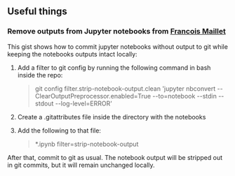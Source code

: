 


## Useful things

### Remove outputs from Jupyter notebooks from [Francois Maillet](https://blog.francoismaillet.com/recipe-strip-output-notebook)

This gist shows how to commit jupyter notebooks without output to git while keeping the notebooks outputs intact locally:

1. Add a filter to git config by running the following command in bash inside the repo:
   
    > git config filter.strip-notebook-output.clean 'jupyter nbconvert --ClearOutputPreprocessor.enabled=True --to=notebook --stdin --stdout --log-level=ERROR'  


2. Create a .gitattributes file inside the directory with the notebooks

3. Add the following to that file:

    > *.ipynb filter=strip-notebook-output  

After that, commit to git as usual. The notebook output will be stripped out in git commits, but it will remain unchanged locally.